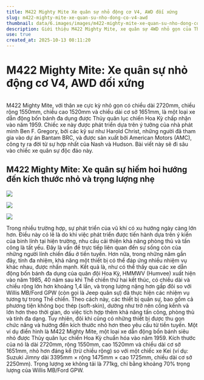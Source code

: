 ```yaml
---
title: M422 Mighty Mite Xe quân sự nhỏ động cơ V4, AWD đối xứng
slug: m422-mighty-mite-xe-quan-su-nho-dong-co-v4-awd
thumbnail: data/6.images/images/m422-mighty-mite-xe-quan-su-nho-dong-co-v4-awd.webp
description: Giới thiệu M422 Mighty Mite, xe quân sự 4WD nhỏ gọn của Thủy quân lục chiến Hoa Kỳ, với động cơ V4 và hệ dẫn động AWD đối xứng, tập trung vào thiết kế nhẹ và kích thước nhỏ.
use: true
created_at: 2025-10-13 08:11:20
---
```


# M422 Mighty Mite: Xe quân sự nhỏ động cơ V4, AWD đối xứng

![]()

M422 Mighty Mite, với thân xe cực kỳ nhỏ gọn có chiều dài 2720mm, chiều rộng 1550mm, chiều cao 1520mm và chiều dài cơ sở 1651mm, là một loại xe dẫn động bốn bánh đa dụng được Thủy quân lục chiến Hoa Kỳ chấp nhận vào năm 1959. Chiếc xe này được phát triển dựa trên ý tưởng của nhà phát minh Ben F. Gregory, bởi các kỹ sư như Harold Christ, những người đã tham gia vào dự án Bantam BRC, và được sản xuất bởi American Motors (AMC), công ty ra đời từ sự hợp nhất của Nash và Hudson. Bài viết này sẽ đi sâu vào chiếc xe quân sự độc đáo này.

## M422 Mighty Mite: Xe quân sự hiếm hoi hướng đến kích thước nhỏ và trọng lượng nhẹ

![](/images/20251013-01305289-motorfan-001-1-view.webp)

![](/images/20251013-01305289-motorfan-002-1-view.webp)

![](/images/20251013-01305289-motorfan-003-1-view.webp)

Trong nhiều trường hợp, sự phát triển của vũ khí có xu hướng ngày càng lớn hơn. Điều này có lẽ là do khi việc phát triển được tiến hành dựa trên ý kiến của binh lính tại hiện trường, nhu cầu cải thiện khả năng phòng thủ và tấn công là tất yếu. Đây là vấn đề trực tiếp liên quan đến sự sống còn của những người lính chiến đấu ở tiền tuyến.
Hơn nữa, trong những năm gần đây, tính đa nhiệm, khả năng một thiết bị có thể đáp ứng nhiều nhiệm vụ khác nhau, được nhấn mạnh. Kết quả là, như có thể thấy qua các xe dẫn động bốn bánh đa dụng của quân đội Hoa Kỳ, HMMWV (Humvee) xuất hiện vào năm 1985, 40 năm sau khi Thế chiến thứ hai kết thúc, có chiều dài và chiều rộng lớn hơn khoảng 1,4 lần, và trọng lượng nặng hơn gấp đôi so với Willis MB/Ford GPW (còn gọi là Jeep quân sự) đã thực hiện các nhiệm vụ tương tự trong Thế chiến.
Theo cách này, các thiết bị quân sự, bao gồm cả phương tiện không bọc thép (soft-skin), dường như trở nên cồng kềnh và lớn hơn theo thời gian, do việc tích hợp thêm khả năng tấn công, phòng thủ và tính đa dạng.
Tuy nhiên, đôi khi cũng có những thiết bị được thu gọn chức năng và hướng đến kích thước nhỏ hơn theo yêu cầu từ tiền tuyến. Một ví dụ điển hình là M422 Mighty Mite, một loại xe dẫn động bốn bánh siêu nhỏ được Thủy quân lục chiến Hoa Kỳ chuẩn hóa vào năm 1959. Kích thước của nó là dài 2720mm, rộng 1550mm, cao 1520mm và chiều dài cơ sở 1651mm, nhỏ hơn đáng kể (trừ chiều rộng) so với một chiếc xe Kei (ví dụ: Suzuki Jimny dài 3395mm × rộng 1475mm × cao 1725mm, chiều dài cơ sở 2250mm). Trọng lượng xe không tải là 771kg, chỉ bằng khoảng 70% trọng lượng của Willis MB/Ford GPW.